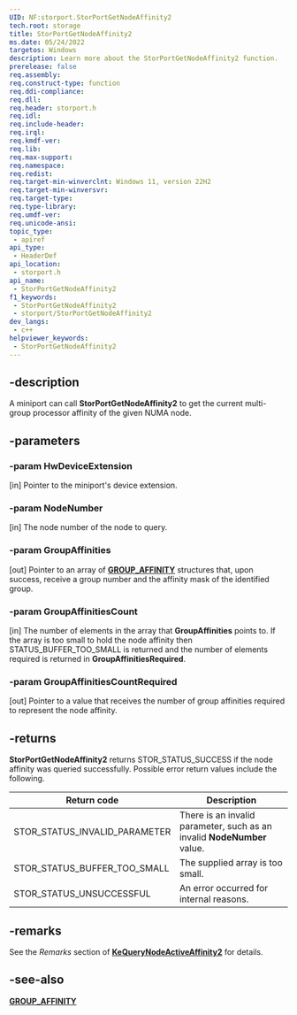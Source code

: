```yaml
---
UID: NF:storport.StorPortGetNodeAffinity2
tech.root: storage
title: StorPortGetNodeAffinity2
ms.date: 05/24/2022
targetos: Windows
description: Learn more about the StorPortGetNodeAffinity2 function.
prerelease: false
req.assembly: 
req.construct-type: function
req.ddi-compliance: 
req.dll: 
req.header: storport.h
req.idl: 
req.include-header: 
req.irql: 
req.kmdf-ver: 
req.lib: 
req.max-support: 
req.namespace: 
req.redist: 
req.target-min-winverclnt: Windows 11, version 22H2
req.target-min-winversvr: 
req.target-type: 
req.type-library: 
req.umdf-ver: 
req.unicode-ansi: 
topic_type:
 - apiref
api_type:
 - HeaderDef
api_location:
 - storport.h
api_name:
 - StorPortGetNodeAffinity2
f1_keywords:
 - StorPortGetNodeAffinity2
 - storport/StorPortGetNodeAffinity2
dev_langs:
 - c++
helpviewer_keywords:
 - StorPortGetNodeAffinity2
---
```


## -description

 A miniport can call **StorPortGetNodeAffinity2** to get the current multi-group processor affinity of the given NUMA node.

## -parameters

### -param HwDeviceExtension

[in] Pointer to the miniport's device extension.

### -param NodeNumber

[in] The node number of the node to query.

### -param GroupAffinities

[out] Pointer to an array of [**GROUP_AFFINITY**](../miniport/ns-miniport-_group_affinity.md) structures that, upon success, receive a group number and the affinity mask of the identified group.

### -param GroupAffinitiesCount

[in] The number of elements in the array that **GroupAffinities** points to. If the array is too small to hold the node affinity then STATUS_BUFFER_TOO_SMALL is returned and the number of elements required is returned in **GroupAffinitiesRequired**.

### -param GroupAffinitiesCountRequired

[out] Pointer to a value that receives the number of group affinities required to represent the node affinity.

## -returns

**StorPortGetNodeAffinity2** returns STOR_STATUS_SUCCESS if the node affinity was queried successfully. Possible error return values include the following.

| Return code | Description |
| ----------- | ----------- |
| STOR_STATUS_INVALID_PARAMETER | There is an invalid parameter, such as an invalid **NodeNumber** value. |
| STOR_STATUS_BUFFER_TOO_SMALL  | The supplied array is too small. |
| STOR_STATUS_UNSUCCESSFUL      | An error occurred for internal reasons. |

## -remarks

See the *Remarks* section of [**KeQueryNodeActiveAffinity2**](..//wdm/nf-wdm-kequerynodeactiveaffinity2.md) for details.

## -see-also

[**GROUP_AFFINITY**](../miniport/ns-miniport-_group_affinity.md)
